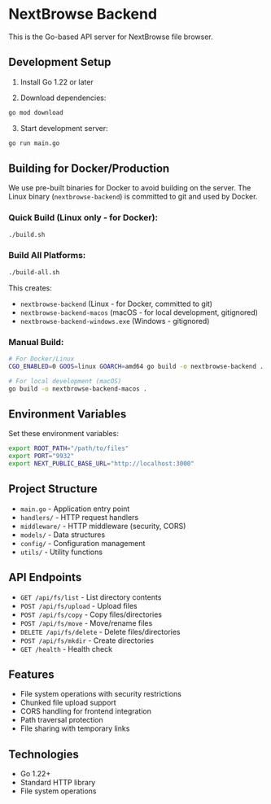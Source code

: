 # NextBrowse Backend

This is the Go-based API server for NextBrowse file browser.

## Development Setup

1. Install Go 1.22 or later

2. Download dependencies:

```bash
go mod download
```

3. Start development server:

```bash
go run main.go
```

## Building for Docker/Production

We use pre-built binaries for Docker to avoid building on the server. The Linux binary (`nextbrowse-backend`) is committed to git and used by Docker.

### Quick Build (Linux only - for Docker):

```bash
./build.sh
```

### Build All Platforms:

```bash
./build-all.sh
```

This creates:

- `nextbrowse-backend` (Linux - for Docker, committed to git)
- `nextbrowse-backend-macos` (macOS - for local development, gitignored)
- `nextbrowse-backend-windows.exe` (Windows - gitignored)

### Manual Build:

```bash
# For Docker/Linux
CGO_ENABLED=0 GOOS=linux GOARCH=amd64 go build -o nextbrowse-backend .

# For local development (macOS)
go build -o nextbrowse-backend-macos .
```

## Environment Variables

Set these environment variables:

```bash
export ROOT_PATH="/path/to/files"
export PORT="9932"
export NEXT_PUBLIC_BASE_URL="http://localhost:3000"
```

## Project Structure

- `main.go` - Application entry point
- `handlers/` - HTTP request handlers
- `middleware/` - HTTP middleware (security, CORS)
- `models/` - Data structures
- `config/` - Configuration management
- `utils/` - Utility functions

## API Endpoints

- `GET /api/fs/list` - List directory contents
- `POST /api/fs/upload` - Upload files
- `POST /api/fs/copy` - Copy files/directories
- `POST /api/fs/move` - Move/rename files
- `DELETE /api/fs/delete` - Delete files/directories
- `POST /api/fs/mkdir` - Create directories
- `GET /health` - Health check

## Features

- File system operations with security restrictions
- Chunked file upload support
- CORS handling for frontend integration
- Path traversal protection
- File sharing with temporary links

## Technologies

- Go 1.22+
- Standard HTTP library
- File system operations
